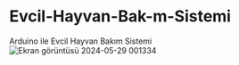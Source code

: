 # Evcil-Hayvan-Bak-m-Sistemi
Arduino ile Evcil Hayvan Bakım Sistemi
![Ekran görüntüsü 2024-05-29 001334](https://github.com/abdullah-0052/Evcil-Hayvan-Bak-m-Sistemi/assets/168473906/e7ee828f-73b9-4d8f-ae00-3ad927d9cc89)
